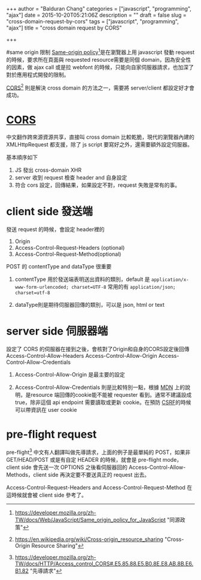 +++
author = "Balduran Chang"
categories = ["javascript", "programming", "ajax"]
date = 2015-10-20T05:21:06Z
description = ""
draft = false
slug = "cross-domain-request-by-cors"
tags = ["javascript", "programming", "ajax"]
title = "cross domain request by CORS"

+++


#same origin 限制
[Same-origin policy][][^同源政策]是在瀏覽器上用 javascript 發動 request的時候，要求所在頁面與 requested resource需要是同個 domain，因為安全性的因素，做 ajax call 或是拉 webfont 的時候，只能向自家伺服器請求，也加深了對於應用程式開發的限制。

[Same-origin policy]: https://en.wikipedia.org/wiki/Same-origin_policy
[^同源政策]: https://developer.mozilla.org/zh-TW/docs/Web/JavaScript/Same_origin_policy_for_JavaScript "同源政策"

[CORS][][^Cross-Origin Resource Sharing] 則是解決 cross domain 的方法之一，需要將 server/client 都設定好才會成功。

[CORS]: https://en.wikipedia.org/wiki/Cross-origin_resource_sharing

[^Cross-Origin Resource Sharing]: https://en.wikipedia.org/wiki/Cross-origin_resource_sharing "Cross-Origin Resource Sharing"

# [CORS]
中文翻作跨來源資源共享，直接叫 cross domain 比較乾脆，現代的瀏覽器內建的  XMLHttpRequest 都支援，除了 js script 要寫好之外，還需要額外設定伺服器。

基本順序如下

1. JS 發出 cross-domain XHR
2. server 收到 request 檢查 header and 自身設定
3. 符合 cors 設定，回傳結果，如果設定不對，request 失敗是常有的事。

# client side 發送端
發送 request 的時候，會設定 header裡的 
1. Origin
2. Access-Control-Request-Headers (optional)
3. Access-Control-Request-Method(optional)

POST 的 contentType and dataType 很重要

1. contentType 用於發送端表明送出資料的類別，default 是
`application/x-www-form-urlencoded; charset=UTF-8`
常用的有
`application/json; charset=utf-8`

2. dataType則是期待伺服器回傳的類別，可以是 json, html or text



# server side 伺服器端
設定了 CORS 的伺服器在接到之後，會核對了Origin和自身的CORS設定後回傳
Access-Control-Allow-Headers
Access-Control-Allow-Origin
Access-Control-Allow-Credentials

 
1. Access-Control-Allow-Origin 是最主要的設定

2. Access-Control-Allow-Credentials 則是比較特別一點，根據 [MDN][mdn_cors] 上的說明，是resource 端回傳的cookie能不能被 requester 看到。通常不建議設成 true，除非這個 api endpoint 需要讀取或更新 cookie。在預防 [CSRF]的時候可以帶資訊在 user cookie

[mdn_cors]: https://developer.mozilla.org/en-US/docs/Web/HTTP/Access_control_CORS#Requests_with_credentials
[CSRF]: https://en.wikipedia.org/wiki/Cross-site_request_forgery


# pre-flight request

pre-flight[^先導請求] 中文有人翻譯叫做先導請求，上面的例子是最單純的 POST，如果非 GET/HEAD/POST 或是有自定 HEADER 的時候，就會是 pre-flight mode，client side 會先送一次 OPTIONS 之後看伺服器回的 Access-Control-Allow-Methods，client side 再決定要不要送真正的 request 出去。

[^先導請求]: https://developer.mozilla.org/zh-TW/docs/HTTP/Access_control_CORS#.E5.85.88.E5.B0.8E.E8.AB.8B.E6.B1.82 "先導請求"

Access-Control-Request-Headers and Access-Control-Request-Method 在這時候就會被 client side 參考了。

